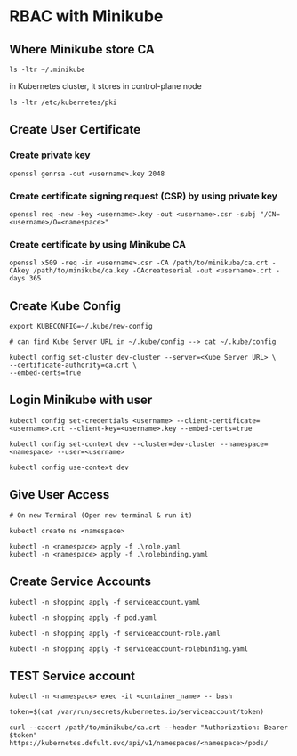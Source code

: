 # RBAC with Minikube

## Where Minikube store CA
```
ls -ltr ~/.minikube
```

in Kubernetes cluster, it stores in control-plane node
```
ls -ltr /etc/kubernetes/pki
```

## Create User Certificate
### Create private key
```
openssl genrsa -out <username>.key 2048
```
### Create certificate signing request (CSR) by using private key
```
openssl req -new -key <username>.key -out <username>.csr -subj "/CN=<username>/O=<namespace>"
```
### Create certificate by using Minikube CA
```
openssl x509 -req -in <username>.csr -CA /path/to/minikube/ca.crt -CAkey /path/to/minikube/ca.key -CAcreateserial -out <username>.crt -days 365
```

## Create Kube Config
```
export KUBECONFIG=~/.kube/new-config

# can find Kube Server URL in ~/.kube/config --> cat ~/.kube/config

kubectl config set-cluster dev-cluster --server=<Kube Server URL> \
--certificate-authority=ca.crt \
--embed-certs=true
```

## Login Minikube with user
```
kubectl config set-credentials <username> --client-certificate=<username>.crt --client-key=<username>.key --embed-certs=true

kubectl config set-context dev --cluster=dev-cluster --namespace=<namespace> --user=<username>

kubectl config use-context dev
```

## Give User Access
```
# On new Terminal (Open new terminal & run it)

kubectl create ns <namespace>

kubectl -n <namespace> apply -f .\role.yaml
kubectl -n <namespace> apply -f .\rolebinding.yaml
```

## Create Service Accounts
```
kubectl -n shopping apply -f serviceaccount.yaml

kubectl -n shopping apply -f pod.yaml

kubectl -n shopping apply -f serviceaccount-role.yaml

kubectl -n shopping apply -f serviceaccount-rolebinding.yaml
```

## TEST Service account
```
kubectl -n <namespace> exec -it <container_name> -- bash

token=$(cat /var/run/secrets/kubernetes.io/serviceaccount/token)

curl --cacert /path/to/minikube/ca.crt --header "Authorization: Bearer $token" https://kubernetes.defult.svc/api/v1/namespaces/<namespace>/pods/
```
